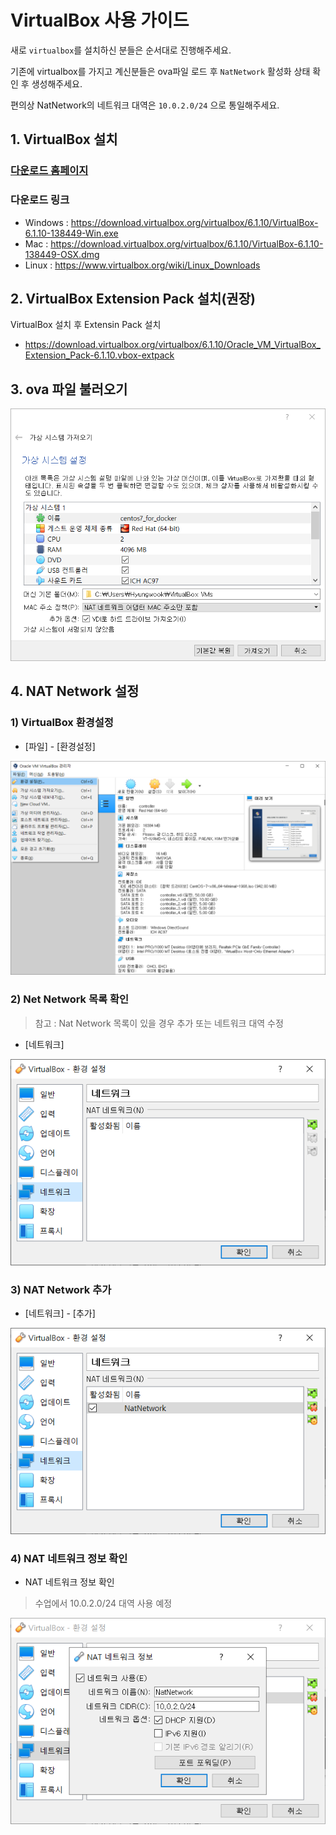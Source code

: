 # VirtualBox 사용 가이드

새로 `virtualbox`를 설치하신 분들은 순서대로 진행해주세요.

기존에 virtualbox를 가지고 계신분들은 ova파일 로드 후 `NatNetwork` 활성화 상태 확인 후 생성해주세요.

편의상 NatNetwork의 네트워크 대역은 `10.0.2.0/24` 으로 통일해주세요.

## 1. VirtualBox 설치

### [다운로드 홈페이지](https://www.virtualbox.org/wiki/Downloads)

### 다운로드 링크

- Windows : https://download.virtualbox.org/virtualbox/6.1.10/VirtualBox-6.1.10-138449-Win.exe
- Mac : https://download.virtualbox.org/virtualbox/6.1.10/VirtualBox-6.1.10-138449-OSX.dmg
- Linux : https://www.virtualbox.org/wiki/Linux_Downloads

## 2. VirtualBox Extension Pack 설치(권장)

VirtualBox 설치 후 Extensin Pack 설치

- https://download.virtualbox.org/virtualbox/6.1.10/Oracle_VM_VirtualBox_Extension_Pack-6.1.10.vbox-extpack

## 3. ova 파일 불러오기

![ova파일 불러오기](./img/load_ovafile.png)

## 4. NAT Network 설정

### 1) VirtualBox 환경설정

- [파일] - [환경설정]

![NatNetwork 설정](./img/a.png)

### 2) Net Network 목록 확인

> 참고 : Nat Network 목록이 있을 경우 추가 또는 네트워크 대역 수정

- [네트워크] 

![NatNetwork 설정](./img/b.PNG)

### 3) NAT Network 추가

- [네트워크] - [추가]

![NatNetwork 설정](./img/c.PNG)

### 4) NAT 네트워크 정보 확인

- NAT 네트워크 정보 확인

> 수업에서 10.0.2.0/24 대역 사용 예정

![NatNetwork 설정](./img/d.PNG)